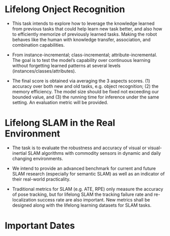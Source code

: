 # Lifelong Onject Recognition 
- This task intends to explore how to leverage the knowledge learned from previous tasks that could help learn new task better, and also how to efficiently memorize of previously learned tasks. Making the robot behaves like the human with knowledge transfer, association, and combination capabilities.

- From instance-incremental; class-incremental; attribute-incremental. The goal is to test the model’s capability over continuous learning without forgetting learned patterns at several levels (instances/classes/attributes).

- The final score is obtained via averaging the 3 aspects scores. (1) accuracy over both new and old tasks, e.g. object recognition; (2) the memory efficiency. The model size should be fixed not exceeding our bounded value, and (3) the running time for inference under the same setting. An evaluation metric will be provided.

# Lifelong SLAM in the Real Environment
- The task is to evaluate the robustness and accuracy of visual or visual-inertial SLAM algorithms with commodity sensors in dynamic and daily changing environments.

- We intend to provide an advanced benchmark for current and future SLAM research (especially for semantic SLAM) as well as an indicator of their real-world practicality.

- Traditional metrics for SLAM (e.g. ATE, RPE) only measure the accuracy of pose tracking, but for lifelong SLAM the tracking failure rate and re-localization success rate are also important. New metrics shall be designed along with the lifelong learning datasets for SLAM tasks.

# Important Dates




